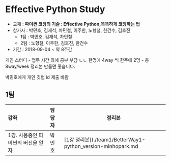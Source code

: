 # Effective Python Study
* 교재 : **파이썬 코딩의 기술 : Effective Python,똑똑하게 코딩하는 법**
* 참가자 : 박민호, 김재석, 차민철, 이주한, 노형철, 한건수, 김호진
   * 1팀 : 박민호, 김재석, 차민철
   * 2팀 : 노형철, 이주한, 김호진, 한건수
* 기간 : 2018-09-04 ~ 약 8주간

개인 스터디 - 업무 시간 외에 공부
부담 ㄴㄴ
한명에 4way 씩 한주에 2명 - 총 8way/week
정리본 만들면 좋습니다.

박민호에게 개인 깃헙 id 제출 바람


## 1팀

| 강좌           | 담당자         | 정리본            |
| :------------ | :----------- | ------------------- |
| 1강. 사용중인 파이썬의 버전을 알자    | 박민호 | [1강 정리본](./team1/BetterWay1-python_version-minhopark.md    |
